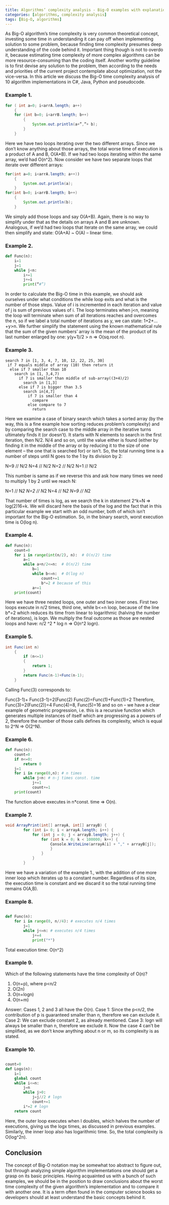```yaml
---
title: Algorithms’ complexity analysis - Big-O examples with explanations
categories: [algorithms, complexity analysis]
tags: [Big-O, algorithms]
---
```


As Big-O algorithm’s time complexity is very common theoretical concept, investing some time in understanding it can pay off when implementing solution to some problem, because finding time complexity presumes deep understanding of the code behind it. Important thing though is not to overdo it, because estimating time complexity of more complex algorithms can be more resource-consuming than the coding itself. Another worthy guideline is to first devise any solution to the problem, then according to the needs and priorities of the current project contemplate about optimization, not the vice-versa.
In this article we discuss the Big-O time complexity analysis of 10 algorithm implementations in C#, Java, Python and pseudocode.  

### Example 1.
```java
for ( int a=0; i<arrA.length; a++)
    {
    for (int b=0; i<arrB.length; b++)
        {
            System.out.println(a+”,”+ b);
        }
    }
```

Here we have two loops iterating over the two different arrays. Since we don’t know anything about those arrays, the total worse time of execution is a product of A and B, O(A*B). If we had two loops iterating within the same array, we’d had O(n^2).  Now consider we have two separate loops that iterate over different arrays:

```java
for(int a=0; i<arrA.length; a++))
    {
        System.out.println(a);
    }
for(int b=0; i<arrB.length; b++)
    {
        System.out.println(b);
    }
```

We simply add those loops and say O(A+B). Again, there is no way to simplify under that as the details on arrays A and B are unknown. Analogous, if we’d had two loops that iterate on the same array, we could then simplify and state: O(A+A) ~ O(A) – linear time.  

### Example 2.
```python
def Func(n):
	i=1
	j=1
	while j<n:
		i+=1
		j+=i
		print(“#”) 
```

In order to calculate the Big-O time in this example, we should ask ourselves under what conditions the while loop exits and what is the number of those steps. Value of i is incremented in each iteration and value of j is sum of previous values of i. The loop terminates when j<n, meaning the loop will terminate when sum of all iterations reaches and overcomes the n, so if we label a total number of iterations as y, we can state: 1+2+…+y>n. We further simplify the statement using the known mathematical rule that the sum of the given numbers’ array is the mean of the product of its last number enlarged by one:
y(y+1)/2 > n => O(sq.root n).

### Example 3.
```pseudocode
search 7 in [1, 3, 4, 7, 10, 12, 22, 25, 30]
 if 7 equals middle of array (10) then return it
  else if 7 smaller than 10
    search in [1, 3,4,7)
      if 7 is smaller than middle of sub-array((3+4)/2)
        search in [1,3]
      else if 7 is bigger than 3.5
        search in[4,7]
          if 7 is smaller than 4
            compare
          else compare to 7
            return 
```
Here we examine a case of binary search which takes a sorted array (by the way, this is a fine example how sorting reduces problem’s complexity) and by comparing the search case to the middle array in the iterative turns ultimately finds it (or doesn’t). It starts with N elements to search in the first iteration, then N/2. N/4 and so on, until the value either is found (either by finding it in the middle of the array or by reducing it to the size of one element – the one that is searched for) or isn’t. So, the total running time is a number of steps until N goes to the 1 by its division by 2:

N=9 // N/2
N=4 // N/2
N=2 // N/2
N=1 // N/2

This number is same as if we reverse this and ask how many times we need to multiply 1 by 2 until we reach N:

N=1 // N*2
N=2 // N*2
N=4 // N*2
N=9 // N*2

That number of times is log, as we search the k in statement 2^k=N => log(2)16=k. We will discard here the basis of the log and the fact that in this particular example we start with an odd number, both of which isn’t important for the Big-O estimation. So, in the binary search, worst execution time is O(log n).

### Example 4.
```python
def Func(n):
    count=0
    for i in range(int(n/2), n):  # O(n/2) time
        a=1
        while a+n/2<=n:  # O(n/2) time
            b=1
            while b<=n:  # O(log n)
                count+=1
                b*=2 # because of this
            a+=1
    print(count)
```

Here we have three nested loops, one outer and two inner ones. First two loops execute in n/2 times, third one, while b<=n loop, because of the line b*=2 which reduces its time from linear to logarithmic (halving the number of iterations), is logn. We multiply the final outcome as those are nested loops and have: n/2 ^2 * log n => O(n^2 logn).

### Example 5.
```java
int Func(int n)
    {
        if (n<=1)
        {
            return 1;
        }
        return Func(n-1)+Func(n-1);
    }
```

Calling Func(3) corresponds to:

Func(3-1)+ Func(3-1)=2(Func(2)
Func(2)=Func(1)+Func(1)=2
Therefore, Func(3)=2(Func(2))=4
Func(4)=8, Func(5)=16 and so on – we have a clear example of geometric progression, i.e. this is a recursive function which generates multiple instances of itself which are progressing as a powers of 2, therefore the number of those calls defines its complexity, which is equal to 2^N => O(2^N).

### Example 6.
```python
def Func(n):
    count=0
    if n<=0:
        return 0
    j=1
    for i in range(0,n): # n times
        while j<n: # n-j times const. time
            j+=1
            count+=1
    print(count)
```

The function above executes in n*const. time => O(n).

### Example 7.
```C#
void ArrayPrint(int[] arrayA, int[] arrayB) {
        for (int i= 0; i < arrayA.length; i++) {
            for (int j = 0; j < arrayB.length; j++) {
                for (int k = 0; k < 100000; k++) {
                    Console.WriteLine(arrayA[i] + "," + arrayB[j]);
                    }
                }
            }
        }
```

Here we have a variation of the example 1., with the addition of one more inner loop which iterates up to a constant number. Regardless of its size, the execution time is constant and we discard it so the total running time remains O(A,B).

### Example 8.
```python

def Func(n):
    for i in range(0, n//4): # executes n/4 times
        j=1
        while j<=n: # executes n/4 times
            j+=4
            print("*")
```

Total execution time: O(n^2)

### Example 9.

Which of the following statements have the time complexity of O(n)?

1.	O(n+p), where p<n/2
2.	O(2n)
3.	O(n+logn)
4.	O(n+m)

Answer: Cases 1, 2 and 3 all have the O(n). 
Case 1: Since the p<n/2, the contribution of p is guaranteed smaller than n, therefore we can exclude it.
Case 2: We can exclude constant 2, as already mentioned.
Case 3: logn will always be smaller than n, therefore we exclude it.
Now the case 4 can’t be simplified, as we don’t know anything about n or m, so its complexity is as stated.

### Example 10.

```python

count=0
def Logs(n):
    i=1
    global count
    while i<=n: 
        j=n
        while j>0: 
            j=j//2 # logn
            count+=1
        i*=2 # logn
    return count
```

Here, the outer loop executes when I doubles, which halves the number of executions, giving us the logx times, as discussed in previous examples. Similarly, the inner loop also has logarithmic time. So, the total complexity is O(log^2n).

## Conclusion
The concept of Big-O notation may be somewhat too abstract to figure out, but through analyzing simple algorithm implementations one should get a grasp on its basic principles. Having acquainted us with a bunch of such examples, we should be in the position to draw conclusions about the worst time complexity of the given algorithm’s implementation and to compare it with another one. It is a term often found in the computer science books so developers should at least understand the basic concepts behind it. 
